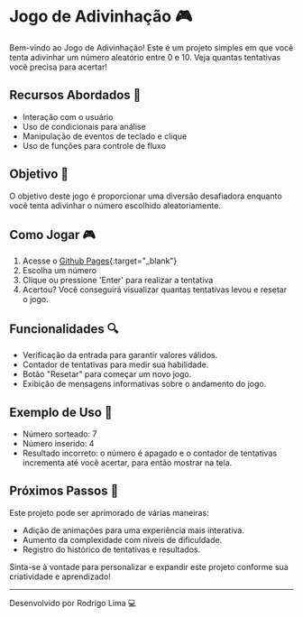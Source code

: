 # Jogo de Adivinhação 🎮

Bem-vindo ao Jogo de Adivinhação! Este é um projeto simples em que você tenta adivinhar um número aleatório entre 0 e 10. Veja quantas tentativas você precisa para acertar!

## Recursos Abordados 🚀

- Interação com o usuário
- Uso de condicionais para análise
- Manipulação de eventos de teclado e clique
- Uso de funções para controle de fluxo

## Objetivo 🎯

O objetivo deste jogo é proporcionar uma diversão desafiadora enquanto você tenta adivinhar o número escolhido aleatoriamente.

## Como Jogar 🎮

1. Acesse o [Github Pages](https://limarodrigo5.github.io/adivinhacaoDOM/){:target="_blank"}
2. Escolha um número
3. Clique ou pressione 'Enter' para realizar a tentativa
4. Acertou? Você conseguirá visualizar quantas tentativas levou e resetar o jogo.

## Funcionalidades 🔍

- Verificação da entrada para garantir valores válidos.
- Contador de tentativas para medir sua habilidade.
- Botão "Resetar" para começar um novo jogo.
- Exibição de mensagens informativas sobre o andamento do jogo.

## Exemplo de Uso 🌟

- Número sorteado: 7
- Número inserido: 4
- Resultado incorreto: o número é apagado e o contador de tentativas incrementa até você acertar, para então mostrar na tela.

## Próximos Passos 🚀

Este projeto pode ser aprimorado de várias maneiras:
- Adição de animações para uma experiência mais interativa.
- Aumento da complexidade com níveis de dificuldade.
- Registro do histórico de tentativas e resultados.

Sinta-se à vontade para personalizar e expandir este projeto conforme sua criatividade e aprendizado!

---

Desenvolvido por Rodrigo Lima 💻
